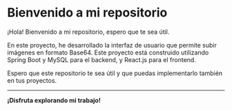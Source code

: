 # Bienvenido a mi repositorio

¡Hola! Bienvenido a mi repositorio, espero que te sea útil.

En este proyecto, he desarrollado la interfaz de usuario que permite subir imágenes en formato Base64. Este proyecto está construido utilizando Spring Boot y MySQL para el backend, y React.js para el frontend.

Espero que este repositorio te sea útil y que puedas implementarlo también en tus proyectos.

---

**¡Disfruta explorando mi trabajo!**
